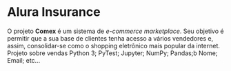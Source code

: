 # Alura Insurance
O projeto **Comex** é um sistema de _e-commerce marketplace_. Seu objetivo é permitir que a sua base de clientes tenha acesso a vários vendedores e, assim, consolidar-se como o shopping eletrônico mais popular da internet.
Projeto sobre vendas
Python 3;
PyTest;
Jupyter;
NumPy;
Pandas;b
Nome;
Email;
etc...